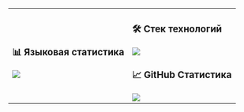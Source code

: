 <table>
  <tr>
    <td>

  <h3>📊 Языковая статистика</h3>
  <img src="https://github-readme-stats.vercel.app/api/top-langs/?username=MatveyNazarov&layout=pie&theme=dark&hide=shaderlab,hlsl,mathematica,mako,html,css,shell,makefile,jupyter notebook,dockerfile,scilab,java,javascript,c,c++&custom_title=Языковая статистика" />

  </td>
  <td>

  <h3>🛠️ Стек технологий</h3>
  <img src="https://skillicons.dev/icons?i=fastapi,python,postgres,html,css&theme=dark" />

  

  <h3>📈 GitHub Статистика</h3>
  <img src="https://github-readme-stats.vercel.app/api?username=MatveyNazarov&show_icons=true&theme=dark&count_private=true" />

  </td>
  </tr>
</table>
